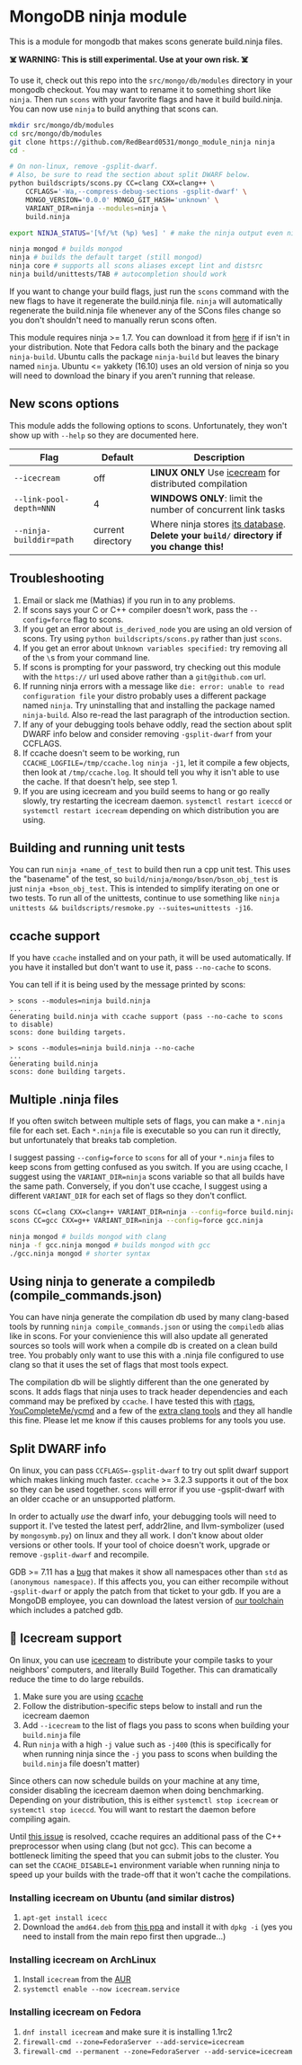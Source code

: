 # MongoDB ninja module

This is a module for mongodb that makes scons generate build.ninja files.

**☠️ WARNING: This is still experimental. Use at your own risk. ☠️**

To use it, check out this repo into the `src/mongo/db/modules` directory in
your mongodb checkout. You may want to rename it to something short like
`ninja`.  Then run `scons` with your favorite flags and have it build
build.ninja. You can now use `ninja` to build anything that scons can.

```bash
mkdir src/mongo/db/modules
cd src/mongo/db/modules
git clone https://github.com/RedBeard0531/mongo_module_ninja ninja
cd -

# On non-linux, remove -gsplit-dwarf.
# Also, be sure to read the section about split DWARF below.
python buildscripts/scons.py CC=clang CXX=clang++ \
    CCFLAGS='-Wa,--compress-debug-sections -gsplit-dwarf' \
    MONGO_VERSION='0.0.0' MONGO_GIT_HASH='unknown' \
    VARIANT_DIR=ninja --modules=ninja \
    build.ninja

export NINJA_STATUS='[%f/%t (%p) %es] ' # make the ninja output even nicer

ninja mongod # builds mongod
ninja # builds the default target (still mongod)
ninja core # supports all scons aliases except lint and distsrc
ninja build/unittests/TAB # autocompletion should work
```

If you want to change your build flags, just run the `scons` command with the
new flags to have it regenerate the build.ninja file. `ninja` will
automatically regenerate the build.ninja file whenever any of the SCons files
change so you don't shouldn't need to manually rerun scons often.

This module requires ninja >= 1.7. You can download it from
[here](https://github.com/ninja-build/ninja/releases)
if if isn't in your distribution. Note that Fedora calls both the binary and the
package `ninja-build`. Ubuntu calls the package `ninja-build` but leaves the
binary named `ninja`. Ubuntu <= yakkety (16.10) uses an old version of ninja so
you will need to download the binary if you aren't running that release.

## New scons options

This module adds the following options to scons. Unfortunately, they won't show
up with `--help` so they are documented here.

| Flag | Default | Description |
| ---- | ------- | ----------- |
| `--icecream` | off | **LINUX ONLY** Use [icecream](#-icecream-support) for distributed compilation |
| `--link-pool-depth=NNN` | 4 | **WINDOWS ONLY**: limit the number of concurrent link tasks |
| `--ninja-builddir=path` | current directory | Where ninja stores [its database](https://ninja-build.org/manual.html#ref_log). **Delete your `build/` directory if you change this!** |

## Troubleshooting

1. Email or slack me (Mathias) if you run in to any problems.
1. If scons says your C or C++ compiler doesn't work, pass the `--config=force`
   flag to scons.
1. If you get an error about `is_derived_node` you are using an old version of
   scons. Try using `python buildscripts/scons.py` rather than just `scons`.
1. If you get an error about `Unknown variables specified:` try removing all of
   the `\`s from your command line.
1. If scons is prompting for your password, try checking out this module with
   the `https://` url used above rather than a `git@github.com` url.
1. If running ninja errors with a message like
   `die: error: unable to read configuration file` your distro probably uses a
   different package named `ninja`. Try uninstalling that and installing the
   package named `ninja-build`. Also re-read the last paragraph of the
   introduction section.
1. If any of your debugging tools behave oddly, read the section about split
   DWARF info below and consider removing `-gsplit-dwarf` from your CCFLAGS.
1. If ccache doesn't seem to be working, run `CCACHE_LOGFILE=/tmp/ccache.log
   ninja -j1`, let it compile a few objects, then look at
   `/tmp/ccache.log`. It should tell you why it isn't able to use the cache. If
   that doesn't help, see step 1.
1. If you are using icecream and you build seems to hang or go really slowly,
   try restarting the icecream daemon. `systemctl restart iceccd` or
   `systemctl restart icecream` depending on which distribution you are using.

## Building and running unit tests

You can run `ninja +name_of_test` to build then run a cpp unit test. This uses
the "basename" of the test, so `build/ninja/mongo/bson/bson_obj_test` is just
`ninja +bson_obj_test`. This is intended to simplify iterating on one or two
tests. To run all of the unittests, continue to use something like `ninja
unittests && buildscripts/resmoke.py --suites=unittests -j16`.

## ccache support

If you have `ccache` installed and on your path, it will be used automatically.
If you have it installed but don't want to use it, pass `--no-cache` to scons.

You can tell if it is being used by the message printed by scons:

```
> scons --modules=ninja build.ninja
...
Generating build.ninja with ccache support (pass --no-cache to scons to disable)
scons: done building targets.

> scons --modules=ninja build.ninja --no-cache
...
Generating build.ninja
scons: done building targets.
```

## Multiple .ninja files

If you often switch between multiple sets of flags, you can make a `*.ninja`
file for each set. Each `*.ninja` file is executable so you can run it directly,
but unfortunately that breaks tab completion.

I suggest passing `--config=force` to `scons` for all of your `*.ninja` files to
keep scons from getting confused as you switch.  If you are using ccache, I
suggest using the `VARIANT_DIR=ninja` scons variable so that all builds have the
same path. Conversely, if you don't use ccache, I suggest using a different
`VARIANT_DIR` for each set of flags so they don't conflict.

```bash
scons CC=clang CXX=clang++ VARIANT_DIR=ninja --config=force build.ninja
scons CC=gcc CXX=g++ VARIANT_DIR=ninja --config=force gcc.ninja

ninja mongod # builds mongod with clang
ninja -f gcc.ninja mongod # builds mongod with gcc
./gcc.ninja mongod # shorter syntax
```

## Using ninja to generate a compiledb (compile_commands.json)

You can have ninja generate the compilation db used by many clang-based tools by
running `ninja compile_commands.json` or using the `compiledb` alias like in
scons. For your convienience this will also update all generated sources so
tools will work when a compile db is created on a clean build tree. You probably
only want to use this with a .ninja file configured to use clang so that it uses
the set of flags that most tools expect.

The compilation db will be slightly different than the one generated by scons.
It adds flags that ninja uses to track header dependencies and each command may
be prefixed by `ccache`. I have tested this with
[rtags](https://github.com/Andersbakken/rtags),
[YouCompleteMe/ycmd](https://valloric.github.io/YouCompleteMe/) and a few of the
[extra clang tools](http://clang.llvm.org/extra/) and they all handle this fine.
Please let me know if this causes problems for any tools you use.

## Split DWARF info

On linux, you can pass `CCFLAGS=-gsplit-dwarf` to try out split dwarf support
which makes linking much faster. `ccache` >= 3.2.3 supports it out of the box so
they can be used together. `scons` will error if you use -gsplit-dwarf with an
older ccache or an unsupported platform.

In order to actually *use* the dwarf info, your debugging tools will need to
support it. I've tested the latest perf, addr2line, and llvm-symbolizer
(used by `mongosymb.py`) on linux and they all work. I don't know about older
versions or other tools. If your tool of choice doesn't work, upgrade or remove
`-gsplit-dwarf` and recompile.

GDB >= 7.11 has a [bug](https://sourceware.org/bugzilla/show_bug.cgi?id=20899)
that makes it show all namespaces other than `std` as `(anonymous namespace)`.
If this affects you, you can either recompile without `-gsplit-dwarf` or apply
the patch from that ticket to your gdb. If you are a MongoDB employee, you can
download the latest version of
[our toolchain](https://evergreen.mongodb.com/waterfall/toolchain-builder) which
includes a patched gdb.

## 🍨 Icecream support

On linux, you can use [icecream](https://github.com/icecc/icecream) to
distribute your compile tasks to your neighbors' computers, and literally Build
Together. This can dramatically reduce the time to do large rebuilds.

1. Make sure you are using [ccache](#ccache-support)
1. Follow the distribution-specific steps below to install and run the icecream
   daemon
1. Add `--icecream` to the list of flags you pass to scons when building your
   `build.ninja` file
1. Run `ninja` with a high `-j` value such as `-j400` (this is specifically for
   when running ninja since the `-j` you pass to scons when building the
   `build.ninja` file doesn't matter)

Since others can now schedule builds on your machine at any time, consider
disabling the icecream daemon when doing benchmarking. Depending on your
distribution, this is either `systemctl stop icecream` or `systemctl stop
iceccd`. You will want to restart the daemon before compiling again.

Until [this issue](https://github.com/ccache/ccache/issues/185) is resolved,
ccache requires an additional pass of the C++ preprocessor when using clang (but
not gcc). This can become a bottleneck limiting the speed that you can submit
jobs to the cluster. You can set the `CCACHE_DISABLE=1` environment variable
when running ninja to speed up your builds with the trade-off that it won't
cache the compilations.

### Installing icecream on Ubuntu (and similar distros)

1. `apt-get install icecc`
1. Download the `amd64.deb` from
   [this ppa](http://ppa.launchpad.net/t-oss/icecc-beta/ubuntu/pool/main/i/icecc/)
   and install it with `dpkg -i` (yes you need to install from the main repo
   first then upgrade...)

### Installing icecream on ArchLinux

1. Install `icecream` from the [AUR](https://aur.archlinux.org/packages/icecream/)
1. `systemctl enable --now icecream.service`

### Installing icecream on Fedora

1. `dnf install icecream` and make sure it is installing 1.1rc2
1. `firewall-cmd --zone=FedoraServer --add-service=icecream`
1. `firewall-cmd --permanent --zone=FedoraServer --add-service=icecream`

<!-- vim: set tw=80 : -->

